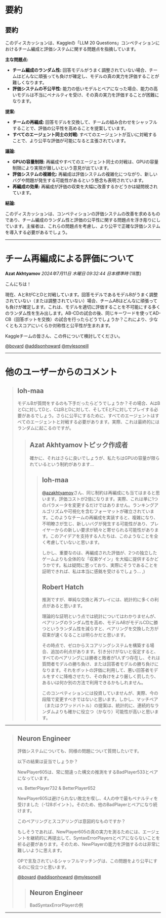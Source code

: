 # 要約 
## 要約

このディスカッションは、Kaggleの「LLM 20 Questions」コンペティションにおけるチーム編成と評価システムに関する問題点を指摘しています。

**主な問題点:**

* **チーム編成のランダム性:** 回答モデルがうまく調整されていない場合、チームはどんなに頑張っても負けが確定し、モデルの真の実力を評価することが難しくなります。
* **評価システムの不公平性:** 能力の低いモデルとペアになった場合、能力の高いモデルは不当にペナルティを受け、その真の実力を評価することが困難になります。

**提案:**

* **チームの再編成:** 回答モデルを交換して、チームの組み合わせをシャッフルすることで、評価の公平性を高めることを提案しています。
* **すべてのエージェント同士の対戦:** すべてのエージェントが互いに対戦することで、より公平な評価が可能になると主張されています。

**議論:**

* **GPUの容量制限:** 再編成やすべてのエージェント同士の対戦は、GPUの容量制限により実現が難しいという意見が出ています。
* **評価システムの複雑化:** 再編成は評価システムの複雑化につながり、新しいバグや問題が発生する可能性があるという懸念も表明されています。
* **再編成の効果:** 再編成が評価の収束を大幅に改善するかどうかは疑問視されています。

**結論:**

このディスカッションは、コンペティションの評価システムの改善を求めるものであり、チーム編成のランダム性と評価の公平性に関する問題点を浮き彫りにしています。主催者は、これらの問題点を考慮し、より公平で正確な評価システムを導入する必要があるでしょう。


---
# チーム再編成による評価について

**Azat Akhtyamov** *2024年7月11日 木曜日 09:32:44 日本標準時* (18票)

こんにちは！

現在、AとBがCとDと対戦しています。回答モデルであるモデルBがうまく調整されていない（または調整されていない）場合、チームABはどんなに頑張っても負けが確定します。これは、モデルを適切に評価することを不可能にする多くのランダム性を生み出します。AB-CDの試合の後、同じキーワードを使ってAD-CB（回答ボットを交換）の試合を行ったらどうでしょうか？これにより、少なくともスコアにいくらか対称性と公平性が生まれます。

Kaggleチームの皆さん、この件について検討してください。

[@bovard](https://www.kaggle.com/bovard) [@addisonhoward](https://www.kaggle.com/addisonhoward) [@mylesoneill](https://www.kaggle.com/mylesoneill)

---

# 他のユーザーからのコメント

> ## loh-maa
> 
> モデルBが質問をするのも下手だったらどうでしょうか？その場合、AはBとCに対してDと、CはBとDに対して、そしてEとFに対してプレイする必要があるでしょう。さらに公平にするために、すべてのエージェントはすべてのエージェントと対戦する必要があります。実際、これは最終的にはランダムに起こるのですが。
> 
> 
> 
> > ## Azat Akhtyamovトピック作成者
> > 
> > 確かに、それはさらに良いでしょうが、私たちはGPUの容量が限られているという制約があります…
> > 
> > 
> > 
> > > ## loh-maa
> > > 
> > > [@azakhtyamov](https://www.kaggle.com/azakhtyamov)さん、同じ制約は再編成にも当てはまると思います。評価コストが2倍になります。実際、これは単に1つのパラメータを変更するだけではありません。ランキングアルゴリズムや可視化を含むフォーマットが確立されています。このようなチームの再編成を実装すると、複雑になり、不明瞭さが生じ、新しいバグが発生する可能性があり、プレイヤーからの新しい要求が続々と寄せられる可能性があります。このアイデアを支持する人たちは、このようなことを全く考慮していないと思います。
> > > 
> > > しかし、重要なのは、再編成された評価が、2つの独立したゲームよりも全体的な「収束ゲイン」を大幅に提供するかどうかです。私は疑問に思っており、実際にそうであることを証明できれば、私は本当に感銘を受けるでしょう… ,)
> > > 
> > > 
> > > 
> > > ## Robert Hatch
> > > 
> > > 推測ですが、単純な交換と再プレイには、統計的に多くの利点があると思います。
> > > 
> > > 理論的な証明という点では統計についてはわかりませんが、ペアリングのランダム性を高め、モデルABがモデルCDに勝つというランダム性を減らすと、ペアリングを交換した方が収束が速くなることは明らかだと思います。
> > > 
> > > その時点で、ゼロからスコアリングシステムを構築する場合、追加の利点があります。引き分けがないと仮定すると、すべてのペアリングには勝者と敗者が1人ずつ存在し、それは質問者モデルの勝ち負け、または回答者モデルの勝ち負けになります。それをボットの評価に利用して、悪い回答者モデルをすぐに降格させたり、その負けをより厳しく罰したり、あるいは何か別の方法で利用できるかもしれません。
> > > 
> > > このコンペティションには投資していませんが、実際、今の段階で変更すべきではないと思います。しかし、マッチペア（またはクワッドバトル）の提案は、統計的に、連続的なランダムよりも確かに役立つ（かなり）可能性が高いと思います。
> > > 
> > > 
> > > 
---
> ## Neuron Engineer
> 
> 評価システムについても、同様の問題について質問したいです。
> 
> 以下の結果は妥当でしょうか？
> 
> NewPlayer605は、常に間違った構文の推測をするBadPlayer533とペアになっています。
> 
>  vs. BetterPlayer732 & BetterPlayer652
> 
> NewPlayer605は避けられない敗北を喫し、4人の中で最もペナルティを受けました（-128ポイント）。そのため、他のBadPlayerとペアになり続けます。
> 
> このペアリングとスコアリングは意図的なものですか？
> 
> もしそうであれば、NewPlayer605の真の実力を測るためには、エージェントを継続的に再提出して、SyntaxErrorPlayersとペアにならないことを祈る必要があります。そのため、NewPlayerの能力を評価するのは非常に難しいように思えます。
> 
> OPで言及されているシャッフルマッチングは、この問題をより公平にするのに役立つと思います。
> 
> [@bovard](https://www.kaggle.com/bovard) [@addisonhoward](https://www.kaggle.com/addisonhoward) [@mylesoneill](https://www.kaggle.com/mylesoneill)
> 
> 
> 
> > ## Neuron Engineer
> > 
> > BadSyntaxErrorPlayerの例
> > 
> > 
> > 
---


